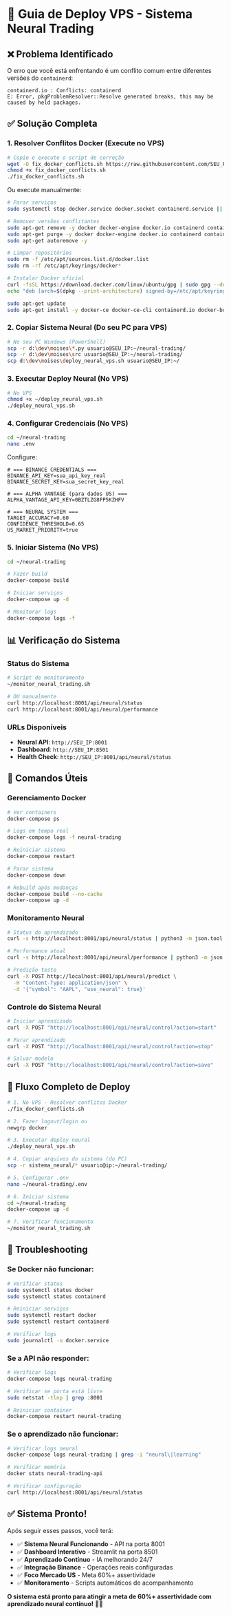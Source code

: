 # 🚀 Guia de Deploy VPS - Sistema Neural Trading

## ❌ Problema Identificado

O erro que você está enfrentando é um conflito comum entre diferentes versões do `containerd`:

```
containerd.io : Conflicts: containerd
E: Error, pkgProblemResolver::Resolve generated breaks, this may be caused by held packages.
```

## ✅ Solução Completa

### 1. **Resolver Conflitos Docker** (Execute no VPS)

```bash
# Copie e execute o script de correção
wget -O fix_docker_conflicts.sh https://raw.githubusercontent.com/SEU_REPO/fix_docker_conflicts.sh
chmod +x fix_docker_conflicts.sh
./fix_docker_conflicts.sh
```

Ou execute manualmente:

```bash
# Parar serviços
sudo systemctl stop docker.service docker.socket containerd.service || true

# Remover versões conflitantes
sudo apt-get remove -y docker docker-engine docker.io containerd containerd.io runc
sudo apt-get purge -y docker docker-engine docker.io containerd containerd.io runc
sudo apt-get autoremove -y

# Limpar repositórios
sudo rm -f /etc/apt/sources.list.d/docker.list
sudo rm -rf /etc/apt/keyrings/docker*

# Instalar Docker oficial
curl -fsSL https://download.docker.com/linux/ubuntu/gpg | sudo gpg --dearmor -o /etc/apt/keyrings/docker.gpg
echo "deb [arch=$(dpkg --print-architecture) signed-by=/etc/apt/keyrings/docker.gpg] https://download.docker.com/linux/ubuntu $(lsb_release -cs) stable" | sudo tee /etc/apt/sources.list.d/docker.list

sudo apt-get update
sudo apt-get install -y docker-ce docker-ce-cli containerd.io docker-buildx-plugin docker-compose-plugin
```

### 2. **Copiar Sistema Neural** (Do seu PC para VPS)

```bash
# No seu PC Windows (PowerShell)
scp -r d:\dev\moises\*.py usuario@SEU_IP:~/neural-trading/
scp -r d:\dev\moises\src usuario@SEU_IP:~/neural-trading/
scp d:\dev\moises\deploy_neural_vps.sh usuario@SEU_IP:~/
```

### 3. **Executar Deploy Neural** (No VPS)

```bash
# No VPS
chmod +x ~/deploy_neural_vps.sh
./deploy_neural_vps.sh
```

### 4. **Configurar Credenciais** (No VPS)

```bash
cd ~/neural-trading
nano .env
```

Configure:
```env
# === BINANCE CREDENTIALS ===
BINANCE_API_KEY=sua_api_key_real
BINANCE_SECRET_KEY=sua_secret_key_real

# === ALPHA VANTAGE (para dados US) ===
ALPHA_VANTAGE_API_KEY=0BZTLZG8FP5KZHFV

# === NEURAL SYSTEM ===
TARGET_ACCURACY=0.60
CONFIDENCE_THRESHOLD=0.65
US_MARKET_PRIORITY=true
```

### 5. **Iniciar Sistema** (No VPS)

```bash
cd ~/neural-trading

# Fazer build
docker-compose build

# Iniciar serviços
docker-compose up -d

# Monitorar logs
docker-compose logs -f
```

## 📊 Verificação do Sistema

### Status do Sistema
```bash
# Script de monitoramento
~/monitor_neural_trading.sh

# OU manualmente
curl http://localhost:8001/api/neural/status
curl http://localhost:8001/api/neural/performance
```

### URLs Disponíveis
- **Neural API**: `http://SEU_IP:8001`
- **Dashboard**: `http://SEU_IP:8501` 
- **Health Check**: `http://SEU_IP:8001/api/neural/status`

## 🔧 Comandos Úteis

### Gerenciamento Docker
```bash
# Ver containers
docker-compose ps

# Logs em tempo real
docker-compose logs -f neural-trading

# Reiniciar sistema
docker-compose restart

# Parar sistema
docker-compose down

# Rebuild após mudanças
docker-compose build --no-cache
docker-compose up -d
```

### Monitoramento Neural
```bash
# Status do aprendizado
curl -s http://localhost:8001/api/neural/status | python3 -m json.tool

# Performance atual
curl -s http://localhost:8001/api/neural/performance | python3 -m json.tool

# Predição teste
curl -X POST http://localhost:8001/api/neural/predict \
  -H "Content-Type: application/json" \
  -d '{"symbol": "AAPL", "use_neural": true}'
```

### Controle do Sistema Neural
```bash
# Iniciar aprendizado
curl -X POST "http://localhost:8001/api/neural/control?action=start"

# Parar aprendizado
curl -X POST "http://localhost:8001/api/neural/control?action=stop"

# Salvar modelo
curl -X POST "http://localhost:8001/api/neural/control?action=save"
```

## 🎯 Fluxo Completo de Deploy

```bash
# 1. No VPS - Resolver conflitos Docker
./fix_docker_conflicts.sh

# 2. Fazer logout/login ou
newgrp docker

# 3. Executar deploy neural
./deploy_neural_vps.sh

# 4. Copiar arquivos do sistema (do PC)
scp -r sistema_neural/* usuario@ip:~/neural-trading/

# 5. Configurar .env
nano ~/neural-trading/.env

# 6. Iniciar sistema
cd ~/neural-trading
docker-compose up -d

# 7. Verificar funcionamento
~/monitor_neural_trading.sh
```

## 🚨 Troubleshooting

### Se Docker não funcionar:
```bash
# Verificar status
sudo systemctl status docker
sudo systemctl status containerd

# Reiniciar serviços
sudo systemctl restart docker
sudo systemctl restart containerd

# Verificar logs
sudo journalctl -u docker.service
```

### Se a API não responder:
```bash
# Verificar logs
docker-compose logs neural-trading

# Verificar se porta está livre
sudo netstat -tlnp | grep :8001

# Reiniciar container
docker-compose restart neural-trading
```

### Se o aprendizado não funcionar:
```bash
# Verificar logs neural
docker-compose logs neural-trading | grep -i "neural\|learning"

# Verificar memória
docker stats neural-trading-api

# Verificar configuração
curl http://localhost:8001/api/neural/status
```

## ✅ Sistema Pronto!

Após seguir esses passos, você terá:

- ✅ **Sistema Neural Funcionando** - API na porta 8001
- ✅ **Dashboard Interativo** - Streamlit na porta 8501  
- ✅ **Aprendizado Contínuo** - IA melhorando 24/7
- ✅ **Integração Binance** - Operações reais configuradas
- ✅ **Foco Mercado US** - Meta 60%+ assertividade
- ✅ **Monitoramento** - Scripts automáticos de acompanhamento

**O sistema está pronto para atingir a meta de 60%+ assertividade com aprendizado neural contínuo!** 🧠🚀